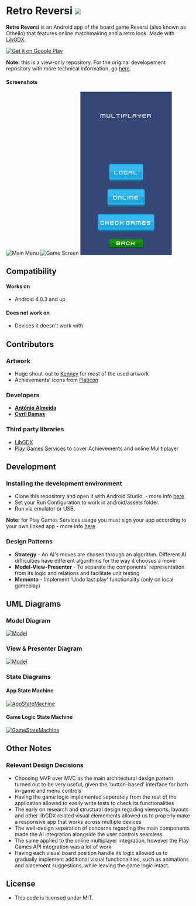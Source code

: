 Retro Reversi
<img src='https://bettercodehub.com/edge/badge/cyrilico/LPOO1617_T1G7?branch=master&token=628dabbd02be15b31f0908f603e84e21d00e6a1a'>
======
**Retro Reversi** is an Android app of the board game Reversi (also known as Othello) that features online matchmaking and a retro look. Made with [LibGDX](https://libgdx.badlogicgames.com/).

<a href='https://play.google.com/store/apps/details?id=feup.lpoo.reversi&pcampaignid=MKT-Other-global-all-co-prtnr-py-PartBadge-Mar2515-1'><img width="250px" alt='Get it on Google Play' src='https://play.google.com/intl/en_us/badges/images/generic/en_badge_web_generic.png'/></a>

**Note:** this is a view-only repository. For the original developement repository with more technical information, go [here](https://github.com/cyrilico/feup-lpoo).

#### Screenshots
<img width="250px" alt='Main Menu' src='https://github.com/cyrilico/LPOO1617_T1G7/blob/finalRelease/screenshots/main-menu.png?raw=true'/> <img width="250px" alt='Game Screen' src='https://github.com/cyrilico/LPOO1617_T1G7/blob/finalRelease/screenshots/in-game.png?raw=true'/> <img width="250px" alt='Multiplayer Screen' src='https://github.com/cyrilico/feup-lpoo/blob/finalRelease/screenshots/multiplayer.png?raw=true'/>

## Compatibility
#### Works on
* Android 4.0.3 and up

#### Does not work on
* Devices it doesn't work with

## Contributors
### Artwork
* Huge shout-out to [Kenney](https://kenney.nl/assets) for most of the used artwork
* Achievements' icons from [Flaticon](https://www.flaticon.com/)

### Developers
* [**António Almeida**](https://github.com/antonioalmeida)
* [**Cyril Damas**](https://github.com/cyrilico)

### Third party libraries
* [LibGDX](https://libgdx.badlogicgames.com/)
* [Play Games Services](https://developers.google.com/games/services/) to cover Achievements and online Mulltiplayer

## Development
### Installing the development environment
* Clone this repository and open it with Android Studio. - more info [here](https://github.com/libgdx/libgdx/wiki/Setting-up-your-Development-Environment-(Eclipse,-Intellij-IDEA,-NetBeans)#setting-up-android-studio)
* Set your Run Configuration to work in android/assets folder.
* Run via emulator or USB.

**Note:** for Play Games Services usage you must sign your app according to your own linked app - more info [here](https://developers.google.com/games/services/console/enabling)

### Design Patterns
* **Strategy** - An AI's moves are chosen through an algorithm. Different AI difficulties have different algorithms for the way it chooses a move
* **Model-View-Presenter** - To separate the components' representation from its logic and relations and facilitate unit testing
* **Memento** - Implement 'Undo last play' functionality (only on local gameplay)

## UML Diagrams
### Model Diagram
 [![Model](https://github.com/cyrilico/LPOO1617_T1G7/blob/finalRelease/uml/model.png?raw=true)](https://github.com/cyrilico/LPOO1617_T1G7/blob/finalRelease/uml/model.png?raw=true)

### View & Presenter Diagram
 [![Model](https://github.com/cyrilico/LPOO1617_T1G7/blob/finalRelease/uml/view%20&%20presenter.png?raw=true)](https://github.com/cyrilico/LPOO1617_T1G7/blob/finalRelease/uml/view%20&%20presenter.png?raw=true)

### State Diagrams
#### App State Machine
[![AppStateMachine](https://github.com/cyrilico/LPOO1617_T1G7/blob/finalRelease/uml/app%20state.png?raw=true)](https://github.com/cyrilico/LPOO1617_T1G7/blob/finalRelease/uml/app%20state.png?raw=true)
#### Game Logic State Machine
 [![GameStateMachine](https://github.com/cyrilico/LPOO1617_T1G7/blob/finalRelease/uml/game%20logic.png?raw=true)](https://github.com/cyrilico/LPOO1617_T1G7/blob/finalRelease/uml/game%20logic.png?raw=true)

## Other Notes
### Relevant Design Decisions
 - Choosing MVP over MVC as the main architectural design pattern turned out to be very useful, given the 'button-based' interface for both in-game and menu controls
 - Having the game logic implemented seperately from the rest of the application allowed to easily write tests to check its functionalities
 - The early on research and structural design regading viewports, layouts and other libGDX related visual elemements allowed us to properly make a responsive app that works across multiple devices
 - The well-design separation of concerns regarding the main components made the AI integration alongside the user controls seamless
  - The same applied to the online multiplayer integration, however the Play Games API integration was a lot of work
 - Having each visual board position handle its logic allowed us to gradually implement additional visual functionalities, such as animations and placement suggestions, while leaving the game logic intact.

## License
* This code is licensed under MIT.
